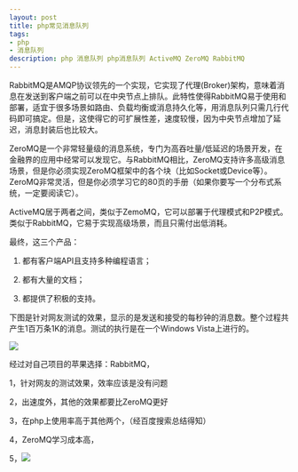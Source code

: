```yaml
---
layout: post
title: php常见消息队列
tags:
- php
- 消息队列
description: php 消息队列 php消息队列 ActiveMQ ZeroMQ RabbitMQ
---
```


RabbitMQ是AMQP协议领先的一个实现，它实现了代理(Broker)架构，意味着消息在发送到客户端之前可以在中央节点上排队。此特性使得RabbitMQ易于使用和部署，适宜于很多场景如路由、负载均衡或消息持久化等，用消息队列只需几行代码即可搞定。但是，这使得它的可扩展性差，速度较慢，因为中央节点增加了延迟，消息封装后也比较大。


ZeroMQ是一个非常轻量级的消息系统，专门为高吞吐量/低延迟的场景开发，在金融界的应用中经常可以发现它。与RabbitMQ相比，ZeroMQ支持许多高级消息场景，但是你必须实现ZeroMQ框架中的各个块（比如Socket或Device等）。ZeroMQ非常灵活，但是你必须学习它的80页的手册（如果你要写一个分布式系统，一定要阅读它）。



ActiveMQ居于两者之间，类似于ZemoMQ，它可以部署于代理模式和P2P模式。类似于RabbitMQ，它易于实现高级场景，而且只需付出低消耗。

最终，这三个产品：

1. 都有客户端API且支持多种编程语言；

2. 都有大量的文档；

3. 都提供了积极的支持。

下图是针对网友测试的效果，显示的是发送和接受的每秒钟的消息数。整个过程共产生1百万条1K的消息。测试的执行是在一个Windows Vista上进行的。

<img src="https://attachments.tower.im/tower/7f1e75a08de044578cfdbd9b47f2e96b?version=auto&filename=Clipboard%20Image.png">

 

经过对自己项目的苹果选择：RabbitMQ，


1，针对网友的测试效果，效率应该是没有问题

2，出速度外，其他的效果都要比ZeroMQ更好

3，在php上使用率高于其他两个，（经百度搜索总结得知）

4，ZeroMQ学习成本高，

5，<img src="https://attachments.tower.im/tower/70d76bbedc184c868930cc076b24ac37?version=auto&filename=Clipboard%20Image.png">

